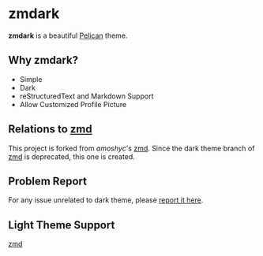# zmdark

**zmdark** is a beautiful [Pelican](https://github.com/getpelican/pelican) theme.

## Why zmdark?

-   Simple
-   Dark
-   reStructuredText and Markdown Support
-   Allow Customized Profile Picture

## Relations to [zmd](https://github.com/amoshyc/zmd)

This project is forked from *amoshyc*'s [zmd](https://github.com/amoshyc/zmd).
Since the dark theme branch of [zmd](https://github.com/amoshyc/zmd) is deprecated, this one is created.

## Problem Report

For any issue unrelated to dark theme, please [report it here](https://github.com/amoshyc/zmd/issues).

## Light Theme Support

[zmd](https://github.com/amoshyc/zmd)
